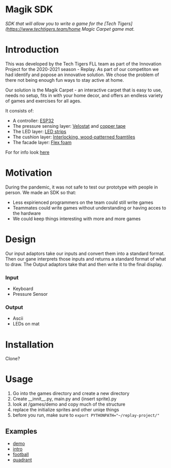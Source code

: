 # Magik SDK

_SDK that will allow you to write a game for the [Tech Tigers](https://www.techtigers.team/home Magic Carpet game mat._
# Introduction
This was developed by the Tech Tigers FLL team as part of the Innovation Project for the 2020-2021 season -  Replay. As part of our competiton we had identify and popose an innovative solution. We chose the problem of there not being enough fun ways to stay active at home.

Our solution is the Magik Carpet - an interactive carpet that is easy to use, needs no setup, fits in with your home decor, and offers an endless variety of games and exercises for all ages.

It consists of:
- A controller: [ESP32](https://amzn.to/38eJIx1)
- The pressure sensing layer: [Velostat](https://amzn.to/3ehWQFK) and [copper tape](https://amzn.to/2OwDvWw)
- The LED layer: [LED strips](https://amzn.to/2O1q0OL)
- The cushion layer: [Interlocking, wood-patterned foamtiles](https://amzn.to/3rqJL0x)
- The facade layer: [Flex foam](https://bit.ly/38ioNcI)

For for info look [here](https://www.techtigers.team/replay/project)

# Motivation
During the pandemic, it was not safe to test our prototype with people
in person. We made an SDK so that:
- Less expirienced programmers on the team could still write games
- Teammates could write games without understanding or having acces to the hardware
- We could keep things interesting with more and more games

# Design

Our input adaptors take our inputs and convert them into a standard format. Then our gane interprets those inputs and returns a standard format of what to draw. The Output adaptors take that and then write it to the final display.

### Input
 - Keyboard
 - Pressure Sensor
### Output
- Ascii
- LEDs on mat

# Installation

Clone?

# Usage

1. Go into the games directory and create a new directory
2. Create __innit\_\_.py, main.py and {insert sprite}.py
3. look at /games/demo and copy much of the structure
4. replace the initialize sprites and other uniqe things
5. before you run, make sure to
`` export PYTHONPATH="~/replay-project/" ``

## Examples

- [demo](https://github.com/techtigers-fll/replay-project/tree/master/games/demo)
- [intro](https://github.com/techtigers-fll/replay-project/tree/master/games/intro)
- [football](https://github.com/techtigers-fll/replay-project/tree/master/games/football)
- [quadrant](https://github.com/techtigers-fll/replay-project/tree/master/games/quadrant)





